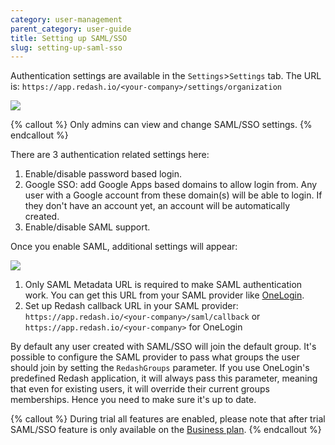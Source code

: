```yaml
---
category: user-management
parent_category: user-guide
title: Setting up SAML/SSO
slug: setting-up-saml-sso
---
```


Authentication settings are available in the `Settings`>`Settings` tab. The URL is: `https://app.redash.io/<your-company>/settings/organization`

![](/assets/images/docs/gitbook/settings-saml.png)

{% callout %}
Only admins can view and change SAML/SSO settings.
{% endcallout %}

There are 3 authentication related settings here:

1. Enable/disable password based login.
2. Google SSO: add Google Apps based domains to allow login from. Any user with a Google account from these domain(s) will be able to login. If they don't have an account yet, an account will be automatically created.
3. Enable/disable SAML support.

Once you enable SAML, additional settings will appear:

![](/assets/images/docs/gitbook/saml-details.png)

1. Only SAML Metadata URL is required to make SAML authentication work. You can get this URL from your SAML provider like [OneLogin](https://www.onelogin.com/connector/redash).
2. Set up Redash callback URL in your SAML provider: `https://app.redash.io/<your-company>/saml/callback` or `https://app.redash.io/<your-company>` for OneLogin

By default any user created with SAML/SSO will join the default group. It's possible to configure the SAML provider to pass what groups the user should join by setting the `RedashGroups` parameter. If you use OneLogin's predefined Redash application, it will always pass this parameter, meaning that even for existing users, it will override their current groups memberships. Hence you need to make sure it's up to date.

{% callout %}
During trial all features are enabled, please note that after trial SAML/SSO feature is only available on the [Business plan](/pricing/).
{% endcallout %}






